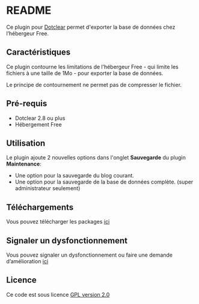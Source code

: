 # README #

Ce plugin pour [Dotclear](http://fr.dotclear.org/) permet d'exporter la base de données chez l’hébergeur Free.

## Caractéristiques ##
Ce plugin contourne les limitations de l’hébergeur Free - qui limite les fichiers à une taille de 1Mo - pour exporter la base de données.

Le principe de contournement ne permet pas de compresser le fichier.

## Pré-requis ##
* Dotclear 2.8 ou plus
* Hébergement Free

## Utilisation ##
Le plugin ajoute 2 nouvelles options dans l'onglet **Sauvegarde** du plugin **Maintenance**:

* Une option pour la sauvegarde du blog courant.
* Une option pour la sauvegarde de la base de données complète. (super administrateur seulement)

## Téléchargements ##
Vous pouvez télécharger les packages [ici](https://github.com/Gvx-/exportFree/releases)

## Signaler un dysfonctionnement ##
Vous pouvez signaler un dysfonctionnement ou faire une demande d’amélioration [ici](https://github.com/Gvx-/exportFree/issues/new)

## Licence ##
Ce code est sous licence [GPL version 2.0](http://www.gnu.org/licenses/old-licenses/gpl-2.0.html)

